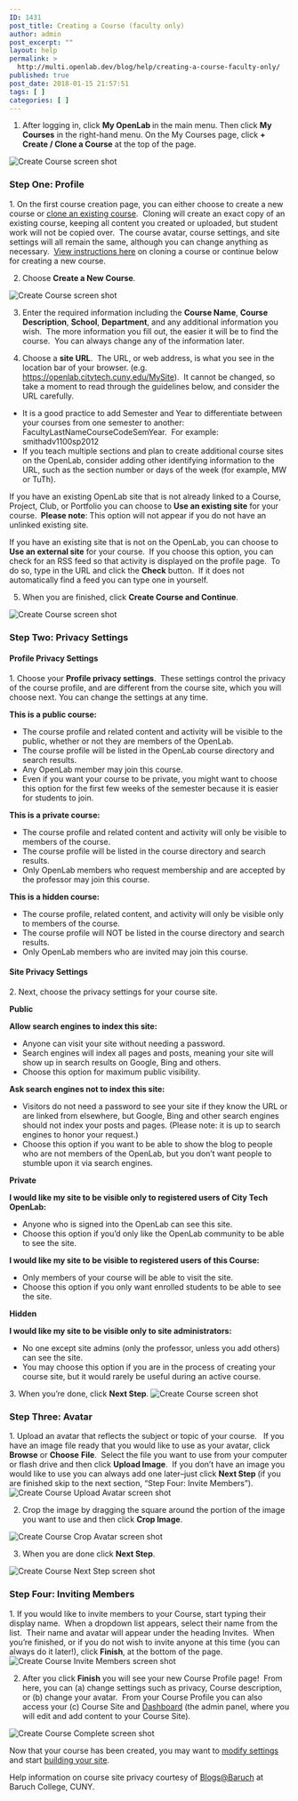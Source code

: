 ```yaml
---
ID: 1431
post_title: Creating a Course (faculty only)
author: admin
post_excerpt: ""
layout: help
permalink: >
  http://multi.openlab.dev/blog/help/creating-a-course-faculty-only/
published: true
post_date: 2018-01-15 21:57:51
tags: [ ]
categories: [ ]
---
```

1. After logging in, click <strong>My OpenLab </strong>in the main menu. Then click <strong>My Courses</strong> in the right-hand menu. On the My Courses page, click <strong>+ Create / Clone a Course</strong> at the top of the page.

<img class="alignnone wp-image-36188 size-full" src="https://openlab.citytech.cuny.edu/wp-content/uploads/2012/07/Create_Course_1_v2.png" sizes="(max-width: 1200px) 100vw, 1200px" srcset="https://openlab.citytech.cuny.edu/wp-content/uploads/2012/07/Create_Course_1_v2.png 1200w, https://openlab.citytech.cuny.edu/wp-content/uploads/2012/07/Create_Course_1_v2-300x158.png 300w, https://openlab.citytech.cuny.edu/wp-content/uploads/2012/07/Create_Course_1_v2-1024x539.png 1024w, https://openlab.citytech.cuny.edu/wp-content/uploads/2012/07/Create_Course_1_v2-32x17.png 32w" alt="Create Course screen shot" />
<h3>Step One: Profile</h3>
1. On the first course creation page, you can either choose to create a new course or <a title="Cloning a course (faculty only)" href="https://openlab.citytech.cuny.edu/blog/help/cloning-a-course/">clone an existing course</a>.  Cloning will create an exact copy of an existing course, keeping all content you created or uploaded, but student work will not be copied over.  The course avatar, course settings, and site settings will all remain the same, although you can change anything as necessary.  <a title="Cloning a course (faculty only)" href="https://openlab.citytech.cuny.edu/blog/help/cloning-a-course/">View instructions here</a> on cloning a course or continue below for creating a new course.

2. Choose <strong>Create a New Course</strong>.

<img class="alignnone wp-image-36189 size-full" src="https://openlab.citytech.cuny.edu/wp-content/uploads/2012/07/Create_Course_2_v2.png" sizes="(max-width: 1200px) 100vw, 1200px" srcset="https://openlab.citytech.cuny.edu/wp-content/uploads/2012/07/Create_Course_2_v2.png 1200w, https://openlab.citytech.cuny.edu/wp-content/uploads/2012/07/Create_Course_2_v2-300x158.png 300w, https://openlab.citytech.cuny.edu/wp-content/uploads/2012/07/Create_Course_2_v2-1024x539.png 1024w, https://openlab.citytech.cuny.edu/wp-content/uploads/2012/07/Create_Course_2_v2-32x17.png 32w" alt="Create Course screen shot" />

3. Enter the required information including the <strong>Course Name</strong>, <strong>Course Description</strong>, <strong>School</strong>, <strong>Department</strong>, and any additional information you wish.  The more information you fill out, the easier it will be to find the course.  You can always change any of the information later.

4. Choose a <strong>site URL</strong>.  The URL, or web address, is what you see in the location bar of your browser. (e.g. https://openlab.citytech.cuny.edu/MySite).  It cannot be changed, so take a moment to read through the guidelines below, and consider the URL carefully.
<ul>
 	<li>It is a good practice to add Semester and Year to differentiate between your courses from one semester to another: FacultyLastNameCourseCodeSemYear.  For example: smithadv1100sp2012</li>
 	<li>If you teach multiple sections and plan to create additional course sites on the OpenLab, consider adding other identifying information to the URL, such as the section number or days of the week (for example, MW or TuTh).</li>
</ul>
If you have an existing OpenLab site that is not already linked to a Course, Project, Club, or Portfolio you can choose to <strong>Use an existing site</strong> for your course. <strong> Please note</strong>: This option will not appear if you do not have an unlinked existing site.

If you have an existing site that is not on the OpenLab, you can choose to <strong>Use an external site</strong> for your course.  If you choose this option, you can check for an RSS feed so that activity is displayed on the profile page.  To do so, type in the URL and click the <strong>Check</strong> button.  If it does not automatically find a feed you can type one in yourself.

5. When you are finished, click <strong>Create Course and Continue</strong>.

<img class="alignnone wp-image-36190 size-full" src="https://openlab.citytech.cuny.edu/wp-content/uploads/2012/07/Create_Course_3_v2.png" sizes="(max-width: 1200px) 100vw, 1200px" srcset="https://openlab.citytech.cuny.edu/wp-content/uploads/2012/07/Create_Course_3_v2.png 1200w, https://openlab.citytech.cuny.edu/wp-content/uploads/2012/07/Create_Course_3_v2-300x158.png 300w, https://openlab.citytech.cuny.edu/wp-content/uploads/2012/07/Create_Course_3_v2-1024x539.png 1024w, https://openlab.citytech.cuny.edu/wp-content/uploads/2012/07/Create_Course_3_v2-32x17.png 32w" alt="Create Course screen shot" />
<h3>Step Two: Privacy Settings</h3>
<h4>Profile Privacy Settings</h4>
1. Choose your <strong>Profile privacy settings</strong>.  These settings control the privacy of the course profile, and are different from the course site, which you will choose next. You can change the settings at any time.

<strong>This is a public course:</strong>
<ul>
 	<li>The course profile and related content and activity will be visible to the public, whether or not they are members of the OpenLab.</li>
 	<li>The course profile will be listed in the OpenLab course directory and search results.</li>
 	<li>Any OpenLab member may join this course.</li>
 	<li>Even if you want your course to be private, you might want to choose this option for the first few weeks of the semester because it is easier for students to join.</li>
</ul>
<strong>This is a private course:</strong>
<ul>
 	<li>The course profile and related content and activity will only be visible to members of the course.</li>
 	<li>The course profile will be listed in the course directory and search results.</li>
 	<li>Only OpenLab members who request membership and are accepted by the professor may join this course.</li>
</ul>
<strong>This is a hidden course:</strong>
<ul>
 	<li>The course profile, related content, and activity will only be visible only to members of the course.</li>
 	<li>The course profile will NOT be listed in the course directory and search results.</li>
 	<li>Only OpenLab members who are invited may join this course.</li>
</ul>
<h4>Site Privacy Settings</h4>
2. Next, choose the privacy settings for your course site.

<strong>Public</strong>

<strong>Allow search engines to index this site:</strong>
<ul>
 	<li>Anyone can visit your site without needing a password.</li>
 	<li>Search engines will index all pages and posts, meaning your site will show up in search results on Google, Bing and others.</li>
 	<li>Choose this option for maximum public visibility.</li>
</ul>
<strong>Ask search engines not to index this site:</strong>
<ul>
 	<li>Visitors do not need a password to see your site if they know the URL or are linked from elsewhere, but Google, Bing and other search engines should not index your posts and pages. (Please note: it is up to search engines to honor your request.)</li>
 	<li>Choose this option if you want to be able to show the blog to people who are not members of the OpenLab, but you don’t want people to stumble upon it via search engines.</li>
</ul>
<strong>Private</strong>

<strong>I would like my site to be visible only to registered users of City Tech OpenLab:</strong>
<ul>
 	<li>Anyone who is signed into the OpenLab can see this site.</li>
 	<li>Choose this option if you’d only like the OpenLab community to be able to see the site.</li>
</ul>
<strong>I would like my site to be visible to registered users of this Course:</strong>
<ul>
 	<li>Only members of your course will be able to visit the site.</li>
 	<li>Choose this option if you only want enrolled students to be able to see the site.</li>
</ul>
<strong>Hidden</strong>

<strong>I would like my site to be visible only to site administrators:</strong>
<ul>
 	<li>No one except site admins (only the professor, unless you add others) can see the site.</li>
 	<li>You may choose this option if you are in the process of creating your course site, but it would rarely be useful during an active course.</li>
</ul>
3. When you’re done, click <strong>Next Step</strong>.

<img class="alignnone wp-image-36191 size-full" src="https://openlab.citytech.cuny.edu/wp-content/uploads/2012/07/Create_Course_4_v2.png" sizes="(max-width: 1200px) 100vw, 1200px" srcset="https://openlab.citytech.cuny.edu/wp-content/uploads/2012/07/Create_Course_4_v2.png 1200w, https://openlab.citytech.cuny.edu/wp-content/uploads/2012/07/Create_Course_4_v2-300x54.png 300w, https://openlab.citytech.cuny.edu/wp-content/uploads/2012/07/Create_Course_4_v2-1024x183.png 1024w, https://openlab.citytech.cuny.edu/wp-content/uploads/2012/07/Create_Course_4_v2-32x6.png 32w" alt="Create Course screen shot" />
<h3>Step Three: Avatar</h3>
1. Upload an avatar that reflects the subject or topic of your course.   If you have an image file ready that you would like to use as your avatar, click <strong>Browse</strong> or <strong>Choose</strong> <strong>File</strong>.  Select the file you want to use from your computer or flash drive and then click <strong>Upload Image</strong>.  If you don’t have an image you would like to use you can always add one later–just click <strong>Next Step </strong>(if you are finished skip to the next section, “Step Four: Invite Members”).

<img class="alignnone wp-image-36192 size-full" src="https://openlab.citytech.cuny.edu/wp-content/uploads/2012/07/Create_Course_5_v2.png" sizes="(max-width: 871px) 100vw, 871px" srcset="https://openlab.citytech.cuny.edu/wp-content/uploads/2012/07/Create_Course_5_v2.png 871w, https://openlab.citytech.cuny.edu/wp-content/uploads/2012/07/Create_Course_5_v2-300x178.png 300w, https://openlab.citytech.cuny.edu/wp-content/uploads/2012/07/Create_Course_5_v2-32x19.png 32w" alt="Create Course Upload Avatar screen shot" />

2. Crop the image by dragging the square around the portion of the image you want to use and then click <strong>Crop Image</strong>.

<img class="alignnone wp-image-36193 size-full" src="https://openlab.citytech.cuny.edu/wp-content/uploads/2012/07/Create_Course_6_v2.png" sizes="(max-width: 775px) 100vw, 775px" srcset="https://openlab.citytech.cuny.edu/wp-content/uploads/2012/07/Create_Course_6_v2.png 775w, https://openlab.citytech.cuny.edu/wp-content/uploads/2012/07/Create_Course_6_v2-300x285.png 300w, https://openlab.citytech.cuny.edu/wp-content/uploads/2012/07/Create_Course_6_v2-32x30.png 32w" alt="Create Course Crop Avatar screen shot" />

3. When you are done click <strong>Next Step</strong>.

<img class="alignnone wp-image-36194 size-full" src="https://openlab.citytech.cuny.edu/wp-content/uploads/2012/07/Create_Course_7_v2.png" sizes="(max-width: 893px) 100vw, 893px" srcset="https://openlab.citytech.cuny.edu/wp-content/uploads/2012/07/Create_Course_7_v2.png 893w, https://openlab.citytech.cuny.edu/wp-content/uploads/2012/07/Create_Course_7_v2-300x191.png 300w, https://openlab.citytech.cuny.edu/wp-content/uploads/2012/07/Create_Course_7_v2-32x20.png 32w" alt="Create Course Next Step screen shot" />
<h3>Step Four: Inviting Members</h3>
1. If you would like to invite members to your Course, start typing their display name.  When a dropdown list appears, select their name from the list.  Their name and avatar will appear under the heading Invites.  When you’re finished, or if you do not wish to invite anyone at this time (you can always do it later!), click <strong>Finish</strong>, at the bottom of the page.

<img class="alignnone wp-image-36195 size-full" src="https://openlab.citytech.cuny.edu/wp-content/uploads/2012/07/Create_Course_8_v2.png" sizes="(max-width: 1200px) 100vw, 1200px" srcset="https://openlab.citytech.cuny.edu/wp-content/uploads/2012/07/Create_Course_8_v2.png 1200w, https://openlab.citytech.cuny.edu/wp-content/uploads/2012/07/Create_Course_8_v2-300x158.png 300w, https://openlab.citytech.cuny.edu/wp-content/uploads/2012/07/Create_Course_8_v2-1024x539.png 1024w, https://openlab.citytech.cuny.edu/wp-content/uploads/2012/07/Create_Course_8_v2-32x17.png 32w" alt="Create Course Invite Members screen shot" />

2. After you click <strong>Finish</strong> you will see your new Course Profile page!  From here, you can (a) change settings such as privacy, Course description, or (b) change your avatar.  From your Course Profile you can also access your (c) Course Site and <a title="What is the Site Dashboard?" href="https://openlab.citytech.cuny.edu/blog/help/what-is-the-site-dashboard/">Dashboard</a> (the admin panel, where you will edit and add content to your Course Site).

<img class="alignnone wp-image-36196 size-full" src="https://openlab.citytech.cuny.edu/wp-content/uploads/2012/07/Create_Course_9_v2.png" sizes="(max-width: 1200px) 100vw, 1200px" srcset="https://openlab.citytech.cuny.edu/wp-content/uploads/2012/07/Create_Course_9_v2.png 1200w, https://openlab.citytech.cuny.edu/wp-content/uploads/2012/07/Create_Course_9_v2-300x259.png 300w, https://openlab.citytech.cuny.edu/wp-content/uploads/2012/07/Create_Course_9_v2-1024x885.png 1024w, https://openlab.citytech.cuny.edu/wp-content/uploads/2012/07/Create_Course_9_v2-32x28.png 32w" alt="Create Course Complete screen shot" />

Now that your course has been created, you may want to <a title="Changing privacy and other settings for a Course, Project, or Club" href="https://openlab.citytech.cuny.edu/blog/help/changing-privacy-and-other-settings-for-a-course-project-or-club/">modify settings</a> and start <a href="https://openlab.citytech.cuny.edu/blog/help/help-category/sites-on-the-openlab/">building your site</a>.

Help information on course site privacy courtesy of <a href="http://blsciblogs.baruch.cuny.edu" target="_blank" rel="noopener">Blogs@Baruch</a> at Baruch College, CUNY.

&nbsp;